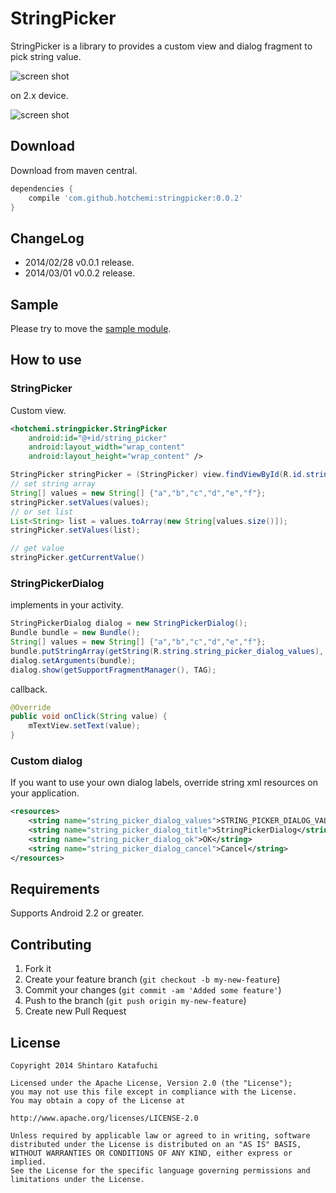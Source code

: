 StringPicker
============

StringPicker is a library to provides a custom view and dialog fragment to pick string value.

![screen shot](http://gifzo.net/5dMGZEDfpZ.gif)

on 2.x device.

![screen shot](http://gifzo.net/eCnHCAoINu.gif)

## Download

Download from maven central.

```groovy
dependencies {
    compile 'com.github.hotchemi:stringpicker:0.0.2'
}
```

## ChangeLog

- 2014/02/28 v0.0.1 release.
- 2014/03/01 v0.0.2 release.

## Sample

Please try to move the [sample module](https://github.com/hotchemi/StringPicker/tree/master/sample/).

## How to use

### StringPicker

Custom view.

```xml
<hotchemi.stringpicker.StringPicker
    android:id="@+id/string_picker"
    android:layout_width="wrap_content"
    android:layout_height="wrap_content" />
```

```java
StringPicker stringPicker = (StringPicker) view.findViewById(R.id.string_picker);
// set string array
String[] values = new String[] {"a","b","c","d","e","f"};
stringPicker.setValues(values);
// or set list
List<String> list = values.toArray(new String[values.size()]);
stringPicker.setValues(list);

// get value
stringPicker.getCurrentValue()
```

### StringPickerDialog

implements in your activity.

```java
StringPickerDialog dialog = new StringPickerDialog();
Bundle bundle = new Bundle();
String[] values = new String[] {"a","b","c","d","e","f"};
bundle.putStringArray(getString(R.string.string_picker_dialog_values), values);
dialog.setArguments(bundle);
dialog.show(getSupportFragmentManager(), TAG);
```

callback.

```java
@Override
public void onClick(String value) {
    mTextView.setText(value);
}
```

### Custom dialog

If you want to use your own dialog labels, override string xml resources on your application.

```xml
<resources>
    <string name="string_picker_dialog_values">STRING_PICKER_DIALOG_VALUES</string>
    <string name="string_picker_dialog_title">StringPickerDialog</string>
    <string name="string_picker_dialog_ok">OK</string>
    <string name="string_picker_dialog_cancel">Cancel</string>
</resources>
```

## Requirements

Supports Android 2.2 or greater.

## Contributing

1. Fork it
2. Create your feature branch (`git checkout -b my-new-feature`)
3. Commit your changes (`git commit -am 'Added some feature'`)
4. Push to the branch (`git push origin my-new-feature`)
5. Create new Pull Request

## License

```
Copyright 2014 Shintaro Katafuchi

Licensed under the Apache License, Version 2.0 (the "License");
you may not use this file except in compliance with the License.
You may obtain a copy of the License at

http://www.apache.org/licenses/LICENSE-2.0

Unless required by applicable law or agreed to in writing, software
distributed under the License is distributed on an "AS IS" BASIS,
WITHOUT WARRANTIES OR CONDITIONS OF ANY KIND, either express or implied.
See the License for the specific language governing permissions and
limitations under the License.
```
